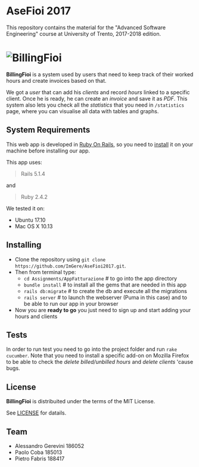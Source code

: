 # AseFioi 2017

This repository contains the material for the "Advanced Software Engineering" course at University of Trento, 2017-2018 edition.


# ![BillingFioi](https://alessandrogerevini.com/img/BFLogo.png "BillingFioi 2017")

__BillingFioi__ is a system used by users that need to keep track of their worked hours and create invoices based on that.

We got a *user* that can add his *clients* and record *hours* linked to a specific client.
Once he is ready, he can create an *invoice* and save it as *PDF*.
This system also lets you check all the *statistics* that you need in `/statistics` page, where you can visualise all data with tables and graphs.

## System Requirements
This web app is developed in [Ruby On Rails](http://rubyonrails.org/), so you need to [install](http://installrails.com/) it on your machine before installing our app.

This app uses:
> Rails 5.1.4

and
> Ruby 2.4.2

We tested it on:
- Ubuntu 17.10
- Mac OS X 10.13

## Installing

- Clone the repository using `git clone https://github.com/ImGere/AseFioi2017.git`.
- Then from terminal type:
  - `cd Assignments/AppFatturazione` # to go into the app directory
  - `bundle install`  # to install all the gems that are needed in this app
  - `rails db:migrate` # to create the db and execute all the migrations
  - `rails server`  # to launch the webserver (Puma in this case) and to be able to run our app in your browser
- Now you are __ready to go__ you just need to sign up and start adding your hours and clients

## Tests

In order to run test you need to go into the project folder and run `rake cucumber`.
Note that you need to install a specific add-on on Mozilla Firefox to be able to check the *delete billed/unbilled hours* and *delete clients* 'cause bugs.

## License
__BillingFioi__ is distribuited under the terms of the MIT License.

See [LICENSE](LICENSE) for datails.

## Team
- Alessandro Gerevini  	186052
- Paolo Coba		185013
- Pietro Fabris   188417
